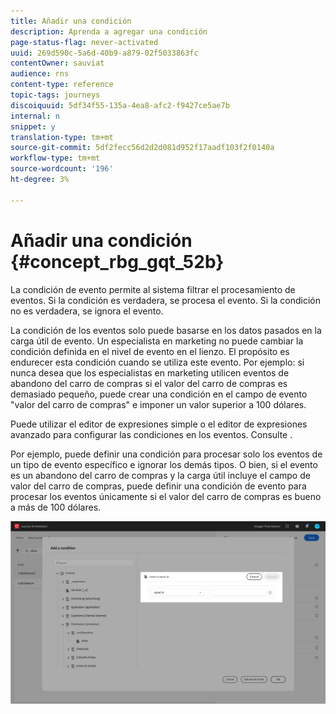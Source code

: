 ```yaml
---
title: Añadir una condición
description: Aprenda a agregar una condición
page-status-flag: never-activated
uuid: 269d590c-5a6d-40b9-a879-02f5033863fc
contentOwner: sauviat
audience: rns
content-type: reference
topic-tags: journeys
discoiquuid: 5df34f55-135a-4ea8-afc2-f9427ce5ae7b
internal: n
snippet: y
translation-type: tm+mt
source-git-commit: 5df2fecc56d2d2d081d952f17aadf103f2f0140a
workflow-type: tm+mt
source-wordcount: '196'
ht-degree: 3%

---
```




# Añadir una condición {#concept_rbg_gqt_52b}

La condición de evento permite al sistema filtrar el procesamiento de eventos. Si la condición es verdadera, se procesa el evento. Si la condición no es verdadera, se ignora el evento.

La condición de los eventos solo puede basarse en los datos pasados en la carga útil de evento. Un especialista en marketing no puede cambiar la condición definida en el nivel de evento en el lienzo. El propósito es endurecer esta condición cuando se utiliza este evento. Por ejemplo: si nunca desea que los especialistas en marketing utilicen eventos de abandono del carro de compras si el valor del carro de compras es demasiado pequeño, puede crear una condición en el campo de evento &quot;valor del carro de compras&quot; e imponer un valor superior a 100 dólares.

Puede utilizar el editor de expresiones simple o el editor de expresiones avanzado para configurar las condiciones en los eventos. Consulte [](../expression/expressionadvanced.md).

Por ejemplo, puede definir una condición para procesar solo los eventos de un tipo de evento específico e ignorar los demás tipos. O bien, si el evento es un abandono del carro de compras y la carga útil incluye el campo de valor del carro de compras, puede definir una condición de evento para procesar los eventos únicamente si el valor del carro de compras es bueno a más de 100 dólares.

![](../assets/journey78.png)
